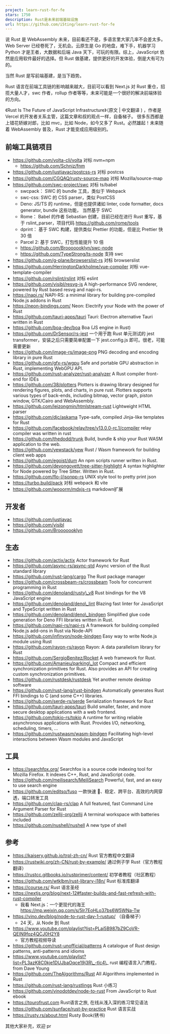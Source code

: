 ```yaml
---
project: learn-rust-for-fe
stars: 1750
description: Rust是未来前端基础设施
url: https://github.com/i5ting/learn-rust-for-fe
---
```


说 Rust 是 WebAssembly 未来，目前看还不是，多语言里大家几率不会差太多。Web Server 已经卷死了，无机会。云原生是 Go 的地盘，难下手，机器学习 Python 才是王者，大数据和后端 Java 天下，可玩的有限。综上，JavaScript 依然是应用软件最好的选择。但 Rust 做基建，提供更好的开发体验，倒是大有可为的。

当然 Rust 是写前端基建，是当下趋势。

Rust 语言在前端工具链的影响越来越大，目前可以看到 Next.js 对 Rust 重仓，招揽大量人才，swc 作者，rollup 作者等等，未来可能是一个很好的解决前端体验的方向。

《Rust Is The Future of JavaScript Infrastructure》（原文 | 中文翻译 ) ，作者是 Vercel 的开发者关系主管，这篇文章和叔的观点一样，自备梯子。 很多东西都是上错花轿嫁对郎，比如 mvc，比如 Node，如今又多了 Rust。必然雄起！未来随着 WebAssembly 普及，Rust 才能变成应用级别的。

前端工具链项目
-------

-   https://github.com/volta-cli/volta 对标 nvm+npm
    -   https://github.com/Schniz/fnm
-   https://github.com/justjavac/postcss-rs 对标 postcss
-   https://github.com/CGQAQ/rusty-source-map 对标 Mozilla/source-map
-   https://github.com/swc-project/swc 对标 ts/babel
    -   swcpack： SWC 的 bundle 工具，类似于 Webpack
    -   swc-css: SWC 的 CSS parser，类似 PostCSS
    -   Deno: JS/TS 的 runtime，但是也提供诸如 linter, code formatter, docs generator, bundle 这些功能， 当然基于 SWC
    -   Rome： Babel 的作者 Sebastian 创建，目前已经在进行 Rust 重写，基于 rslint\_parser，项目代码 https://github.com/rome/tools
    -   dprint： 基于 SWC 构建，提供类似 Prettier 的功能，但是比 Prettier 快 30 倍
    -   Parcel 2: 基于 SWC，打包性能提升 10 倍
    -   https://github.com/Brooooooklyn/swc-node
    -   https://github.com/TypeStrong/ts-node 支持 swc
-   https://github.com/g-plane/browserslist-rs 对标 browserslist
-   https://github.com/HerringtonDarkholme/vue-compiler 对标 vue-template-compiler
-   https://github.com/rslint/rslint 对标 eslint
-   https://github.com/yisibl/resvg-js A high-performance SVG renderer, powered by Rust based resvg and napi-rs.
-   https://napi.rs/ NAPI-RS: a minimal library for building pre-compiled Node.js addons in Rust
-   https://neon-bindings.com/ Neon: Electrify your Node with the power of Rust
-   https://github.com/tauri-apps/tauri Tauri: Electron alternative Tauri written in Rust
-   https://github.com/boa-dev/boa Boa (JS engine in Rust)
-   https://github.com/DrSensor/rs-jest 一个用于跑 Rust 单元测试的 jest transformer，安装之后只需要简单配置一下 jest.config.js 即可。很老，可能需要更新
-   https://github.com/image-rs/image-png PNG decoding and encoding library in pure Rust
-   https://github.com/gfx-rs/wgpu Safe and portable GPU abstraction in Rust, implementing WebGPU API.
-   https://github.com/rust-analyzer/rust-analyzer A Rust compiler front-end for IDEs
-   https://github.com/38/plotters Plotters is drawing library designed for rendering figures, plots, and charts, in pure rust. Plotters supports various types of back-ends, including bitmap, vector graph, piston window, GTK/Cairo and WebAssembly.
-   https://github.com/leizongmin/htmlstream-rust Lightweight HTML parser
-   https://github.com/djc/askama Type-safe, compiled Jinja-like templates for Rust
-   https://github.com/facebook/relay/tree/v13.0.0-rc.1/compiler relay compiler was written in rust
-   https://github.com/thedodd/trunk Build, bundle & ship your Rust WASM application to the web.
-   https://github.com/yewstack/yew Rust / Wasm framework for building client web apps
-   https://github.com/egoist/dum An npm scripts runner written in Rust.
-   https://github.com/devongovett/tree-sitter-highlight A syntax highlighter for Node powered by Tree Sitter. Written in Rust.
-   https://github.com/flo-l/jsonpp-rs UNIX style tool to pretty print json
-   https://turbo.build/pack 对标 webpack 和 vite
-   https://github.com/wooorm/mdxjs-rs markdown扩展

开发者
---

-   https://github.com/justjavac
-   https://github.com/yisibl
-   https://github.com/Brooooooklyn

生态
--

-   https://github.com/actix/actix Actor framework for Rust
-   https://github.com/async-rs/async-std Async version of the Rust standard library
-   https://github.com/rust-lang/cargo The Rust package manager
-   https://github.com/crossbeam-rs/crossbeam Tools for concurrent programming in Rust
-   https://github.com/denoland/rusty\_v8 Rust bindings for the V8 JavaScript engine
-   https://github.com/denoland/deno\_lint Blazing fast linter for JavaScript and TypeScript written in Rust
-   https://github.com/denoland/deno\_bindgen Simplified glue code generation for Deno FFI libraries written in Rust.
-   https://github.com/napi-rs/napi-rs A framework for building compiled Node.js add-ons in Rust via Node-API
-   https://github.com/infinyon/node-bindgen Easy way to write Node.js module using Rust
-   https://github.com/rayon-rs/rayon Rayon: A data parallelism library for Rust
-   https://github.com/SergioBenitez/Rocket A web framework for Rust.
-   https://github.com/Amanieu/parking\_lot Compact and efficient synchronization primitives for Rust. Also provides an API for creating custom synchronization primitives.
-   https://github.com/rustdesk/rustdesk Yet another remote desktop software
-   https://github.com/rust-lang/rust-bindgen Automatically generates Rust FFI bindings to C (and some C++) libraries.
-   https://github.com/serde-rs/serde Serialization framework for Rust
-   https://github.com/tauri-apps/tauri Build smaller, faster, and more secure desktop applications with a web frontend.
-   https://github.com/tokio-rs/tokio A runtime for writing reliable asynchronous applications with Rust. Provides I/O, networking, scheduling, timers, ...
-   https://github.com/rustwasm/wasm-bindgen Facilitating high-level interactions between Wasm modules and JavaScript

工具
--

-   https://searchfox.org/ Searchfox is a source code indexing tool for Mozilla Firefox. It indexes C++, Rust, and JavaScript code.
-   https://github.com/meilisearch/MeiliSearch Powerful, fast, and an easy to use search engine
-   https://github.com/editso/fuso 一款快速 🚀、稳定、跨平台、高效的内网穿透，端口转发工具
-   https://github.com/clap-rs/clap A full featured, fast Command Line Argument Parser for Rust
-   https://github.com/zellij-org/zellij A terminal workspace with batteries included
-   https://github.com/nushell/nushell A new type of shell

参考
--

-   https://kaisery.github.io/trpl-zh-cn/ Rust 官方教程中文翻译
-   https://rustwiki.org/zh-CN/rust-by-example/ 通过例子学 Rust（官方教程翻译）
-   https://rustcc.gitbooks.io/rustprimer/content/ 初学者教程（社区教程）
-   https://github.com/wtklbm/rust-library-i18n/ Rust 标准库翻译
-   https://course.rs/ Rust 语言圣经
-   https://nextjs.org/blog/next-12#faster-builds-and-fast-refresh-with-rust-compiler
    -   我看 Next.js：一个更现代的海王 https://mp.weixin.qq.com/s/5Ir7EoHLo37bs6W5WNa-Tw
-   https://vino.dev/blog/node-to-rust-day-1-rustup/ （自备梯子）
    -   24 天，从 Node 到 Rust
-   https://www.youtube.com/playlist?list=PLai5B987bZ9CoVR-QEIN9foz4QCJ0H2Y8
    -   官方教程视频导读
-   https://github.com/rust-unofficial/patterns A catalogue of Rust design patterns, anti-patterns and idioms
-   https://www.youtube.com/playlist?list=PL3azK8C0kje1DUJbaOqce19j3R\_-tIc4\_ rust 编程语言入门教程，from Dave Young
-   https://github.com/TheAlgorithms/Rust All Algorithms implemented in Rust
-   https://github.com/rust-lang/rustlings Rust 小练习
-   https://github.com/vinodotdev/node-to-rust From JavaScript to Rust ebook
-   https://tourofrust.com Rust语言之旅, 在线从浅入深的练习常见语法
-   https://github.com/sunface/rust-by-practice Rust 语言实战
-   https://rusty.rs/about.html Rusty Book(锈书)

其他大家补充，欢迎 pr
